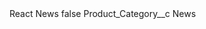 <?xml version="1.0" encoding="UTF-8"?>
<CustomMetadata xmlns="http://soap.sforce.com/2006/04/metadata" xmlns:xsi="http://www.w3.org/2001/XMLSchema-instance" xmlns:xsd="http://www.w3.org/2001/XMLSchema">
    <label>React News</label>
    <protected>false</protected>
    <values>
        <field>Product_Category__c</field>
        <value xsi:type="xsd:string">News</value>
    </values>
</CustomMetadata>
